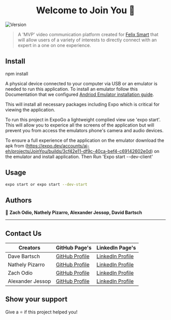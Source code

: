 <h1 align="center">Welcome to Join You 👋</h1>
<p>
  <img alt="Version" src="https://img.shields.io/badge/version-1.0.0-blue.svg?cacheSeconds=2592000" />
</p>

> A 'MVP' video communication platform created for [Felix Smart](https://www.felixsmart.com/) that will allow users of a variety of interests to directly connect with an expert in a one on one experience.   

## Install

npm install

A physical device connected to your computer via USB or an emulator is needed to run this application. 
To install an emulator follow this Documentation that we configured [Andriod Emulator installation guide](https://docs.google.com/document/d/1ax_QZISI5WKFNMx5ajIG7K7FdY1mqsKN4Ert_dbC-AQ/edit?usp=sharing). 

This will install all necessary packages including Expo which is critical for viewing the application. 

To run this project in ExpoGo a lightweight complied view use 'expo start'. 
This will allow you to experice all the screens of the application 
but will prevent you from access the emulators phone's camera and audio devices. 

To ensure a full experience of the application on the emulator download the apk from 
(https://expo.dev/accounts/aj-eh/projects/JoinYou/builds/3cf42e11-df9c-40ca-bef4-c69142602e0d) 
on the emulator and install application.
Then Run 'Expo start --dev-client'


## Usage

```sh
expo start or expo start --dev-start
```

## Authors

👤 **Zach Odio, Nathely Pizarro, Alexander Jessop, David Bartsch**
***
## Contact Us
| Creators  |    GitHub Page's                   | LinkedIn Page's                                         |
| --------- | ------------------------------ | ----------------------------------------------------- |
| Dave Bartsch |  [GitHub Profile](https://github.com/DaveBartsch) | [LinkedIn Profile](https://www.linkedin.com/in/david-bartschak-b008a3141/)|
| Nathely Pizarro |  [GitHub Profile](https://github.com/napizar8) | [LinkedIn Profile](https://www.linkedin.com/in/nathalypizarro/)|                          
| Zach Odio |  [GitHub Profile](https://github.com/Odio9) | [LinkedIn Profile](https://www.linkedin.com/in/zach-odio-383a3616/) |
| Alexander Jessop |  [GitHub Profile](https://github.com/Alexander-Jessop) | [LinkedIn Profile](https://www.linkedin.com/in/alexander-jessop/) |




## Show your support

Give a ⭐️ if this project helped you!
